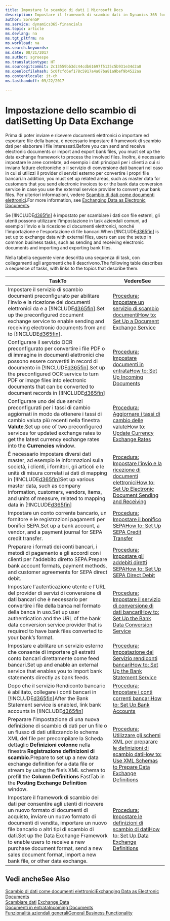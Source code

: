```yaml
---
title: Impostare lo scambio di dati | Microsoft Docs
description: Impostare il framework di scambio dati in Dynamics 365 for Financials.
author: SorenGP
ms.service: dynamics365-financials
ms.topic: article
ms.devlang: na
ms.tgt_pltfrm: na
ms.workload: na
ms.search.keywords: 
ms.date: 08/21/2017
ms.author: sgroespe
ms.translationtype: HT
ms.sourcegitcommit: 2c13559bb3dc44cdb61697f5135c5b931e34d2a8
ms.openlocfilehash: 5c0fcfd6ef178c5917a4a07ba81a9bef9b4522aa
ms.contentlocale: it-ch
ms.lasthandoff: 09/22/2017

---
```

# <a name="setting-up-data-exchange"></a><span data-ttu-id="2d5fc-103">Impostazione dello scambio di dati</span><span class="sxs-lookup"><span data-stu-id="2d5fc-103">Setting Up Data Exchange</span></span>
<span data-ttu-id="2d5fc-104">Prima di poter inviare e ricevere documenti elettronici o importare ed esportare file della banca, è necessario impostare il framework di scambio dati per elaborare i file interessati.</span><span class="sxs-lookup"><span data-stu-id="2d5fc-104">Before you can send and receive electronic documents or import and export bank files, you must set up the data exchange framework to process the involved files.</span></span> <span data-ttu-id="2d5fc-105">Inoltre, è necessario impostare le aree correlate, ad esempio i dati principali per i clienti a cui si inviano fatture elettroniche o il servizio di conversione dati bancari nel caso in cui si utilizzi il provider di servizi esterno per convertire i propri file bancari.</span><span class="sxs-lookup"><span data-stu-id="2d5fc-105">In addition, you must set up related areas, such as master data for customers that you send electronic invoices to or the bank data conversion service in case you use the external service provider to convert your bank files.</span></span> <span data-ttu-id="2d5fc-106">Per ulteriori informazioni, vedere [Scambio di dati come documenti elettronici](across-data-exchange.md).</span><span class="sxs-lookup"><span data-stu-id="2d5fc-106">For more information, see [Exchanging Data as Electronic Documents](across-data-exchange.md).</span></span>  

 <span data-ttu-id="2d5fc-107">Se [!INCLUDE[d365fin](includes/d365fin_md.md)] è impostato per scambiare i dati con file esterni, gli utenti possono utilizzare l'impostazione in task aziendali comuni, ad esempio l'invio e la ricezione di documenti elettronici, nonché l'importazione e l'esportazione di file bancari.</span><span class="sxs-lookup"><span data-stu-id="2d5fc-107">When [!INCLUDE[d365fin](includes/d365fin_md.md)] is set up to exchange data with external files, users can use the setup in common business tasks, such as sending and receiving electronic documents and importing and exporting bank files.</span></span>  

 <span data-ttu-id="2d5fc-108">Nella tabella seguente viene descritta una sequenza di task, con collegamenti agli argomenti che li descrivono.</span><span class="sxs-lookup"><span data-stu-id="2d5fc-108">The following table describes a sequence of tasks, with links to the topics that describe them.</span></span>  

|<span data-ttu-id="2d5fc-109">**Task**</span><span class="sxs-lookup"><span data-stu-id="2d5fc-109">**To**</span></span>|<span data-ttu-id="2d5fc-110">**Vedere**</span><span class="sxs-lookup"><span data-stu-id="2d5fc-110">**See**</span></span>|  
|------------|-------------|  
|<span data-ttu-id="2d5fc-111">Impostare il servizio di scambio documenti preconfigurato per abilitare l'invio e la ricezione dei documenti elettronici da e a [!INCLUDE[d365fin](includes/d365fin_md.md)].</span><span class="sxs-lookup"><span data-stu-id="2d5fc-111">Set up the preconfigured document exchange service to enable sending and receiving electronic documents from and to [!INCLUDE[d365fin](includes/d365fin_md.md)].</span></span>|[<span data-ttu-id="2d5fc-112">Procedura: Impostare un servizio di scambio documenti</span><span class="sxs-lookup"><span data-stu-id="2d5fc-112">How to: Set Up a Document Exchange Service</span></span>](across-how-to-set-up-a-document-exchange-service.md)|  
|<span data-ttu-id="2d5fc-113">Configurare il servizio OCR preconfigurato per convertire i file PDF o di immagine in documenti elettronici che possono essere convertiti in record di documento in [!INCLUDE[d365fin](includes/d365fin_md.md)].</span><span class="sxs-lookup"><span data-stu-id="2d5fc-113">Set up the preconfigured OCR service to turn PDF or image files into electronic documents that can be converted to document records in [!INCLUDE[d365fin](includes/d365fin_md.md)]</span></span>|[<span data-ttu-id="2d5fc-114">Procedura: Impostare documenti in entrata</span><span class="sxs-lookup"><span data-stu-id="2d5fc-114">How to: Set Up Incoming Documents</span></span>](across-how-setup-income-documents.md)|  
|<span data-ttu-id="2d5fc-115">Configurare uno dei due servizi preconfigurati per i tassi di cambio aggiornati in modo da ottenere i tassi di cambio valuta più recenti nella finestra **Valute**.</span><span class="sxs-lookup"><span data-stu-id="2d5fc-115">Set up one of two preconfigured services for updated exchange rates to get the latest currency exchange rates into the **Currencies** window.</span></span>|[<span data-ttu-id="2d5fc-116">Procedura: Aggiornare i tassi di cambio delle valute</span><span class="sxs-lookup"><span data-stu-id="2d5fc-116">How to: Update Currency Exchange Rates</span></span>](finance-how-update-currencies.md)|  
|<span data-ttu-id="2d5fc-117">È necessario impostare diversi dati master, ad esempio le informazioni sulla società, i clienti, i fornitori, gli articoli e le unità di misura correlati ai dati di mapping in [!INCLUDE[d365fin](includes/d365fin_md.md)]</span><span class="sxs-lookup"><span data-stu-id="2d5fc-117">Set up various master data, such as company information, customers, vendors, items, and units of measure, related to mapping data in [!INCLUDE[d365fin](includes/d365fin_md.md)]</span></span>|[<span data-ttu-id="2d5fc-118">Procedura: Impostare l'invio e la ricezione di documenti elettronici</span><span class="sxs-lookup"><span data-stu-id="2d5fc-118">How to: Set Up Electronic Document Sending and Receiving</span></span>](across-how-to-set-up-electronic-document-sending-and-receiving.md)|  
|<span data-ttu-id="2d5fc-119">Impostare un conto corrente bancario, un fornitore e le registrazioni pagamenti per bonifici SEPA.</span><span class="sxs-lookup"><span data-stu-id="2d5fc-119">Set up a bank account, a vendor, and a payment journal for SEPA credit transfer.</span></span>|[<span data-ttu-id="2d5fc-120">Procedura: Impostare il bonifico SEPA</span><span class="sxs-lookup"><span data-stu-id="2d5fc-120">How to: Set Up SEPA Credit Transfer</span></span>](finance-how-to-set-up-sepa-credit-transfer.md)|  
|<span data-ttu-id="2d5fc-121">Preparare i formati dei conti bancari, i metodi di pagamento e gli accordi con i clienti per l'addebito diretto SEPA.</span><span class="sxs-lookup"><span data-stu-id="2d5fc-121">Prepare bank account formats, payment methods, and customer agreements for SEPA direct debit.</span></span>|[<span data-ttu-id="2d5fc-122">Procedura: Impostare gli addebiti diretti SEPA</span><span class="sxs-lookup"><span data-stu-id="2d5fc-122">How to: Set Up SEPA Direct Debit</span></span>](finance-how-to-set-up-sepa-direct-debit.md)|  
|<span data-ttu-id="2d5fc-123">Impostare l'autenticazione utente e l'URL del provider di servizi di conversione di dati bancari che è necessario per convertire i file della banca nel formato della banca in uso.</span><span class="sxs-lookup"><span data-stu-id="2d5fc-123">Set up user authentication and the URL of the bank data conversion service provider that is required to have bank files converted to your bank’s format.</span></span>|[<span data-ttu-id="2d5fc-124">Procedura: Impostare il servizio di conversione di dati bancari</span><span class="sxs-lookup"><span data-stu-id="2d5fc-124">How to: Set Up the Bank Data Conversion Service</span></span>](bank-how-setup-bank-data-conversion-service.md)|  
|<span data-ttu-id="2d5fc-125">Impostare e abilitare un servizio esterno che consente di importare gli estratti conto bancari direttamente come feed bancari.</span><span class="sxs-lookup"><span data-stu-id="2d5fc-125">Set up and enable an external service that enables you to import bank statements directly as bank feeds.</span></span>|[<span data-ttu-id="2d5fc-126">Procedura: Impostazione del Servizio rendiconti bancari</span><span class="sxs-lookup"><span data-stu-id="2d5fc-126">How to: Set Up the Bank Statement Service</span></span>](bank-how-setup-bank-statement-service.md)|  
|<span data-ttu-id="2d5fc-127">Dopo che il servizio Rendiconto bancario è abilitato, collegare i conti bancari in [!INCLUDE[d365fin](includes/d365fin_md.md)]</span><span class="sxs-lookup"><span data-stu-id="2d5fc-127">After the Bank Statement service is enabled, link bank accounts in [!INCLUDE[d365fin](includes/d365fin_md.md)]</span></span>|[<span data-ttu-id="2d5fc-128">Procedura: Impostare i conti correnti bancari</span><span class="sxs-lookup"><span data-stu-id="2d5fc-128">How to: Set Up Bank Accounts</span></span>](bank-how-setup-bank-accounts.md)|  
|<span data-ttu-id="2d5fc-129">Preparare l'impostazione di una nuova definizione di scambio di dati per un file o un flusso di dati utilizzando lo schema XML del file per precompilare la Scheda dettaglio **Definizioni colonne** nella finestra **Registrazione definizioni di scambio**.</span><span class="sxs-lookup"><span data-stu-id="2d5fc-129">Prepare to set up a new data exchange definition for a data file or stream by using the file’s XML schema to prefill the **Column Definitions** FastTab in the **Posting Exchange Definition** window.</span></span>|[<span data-ttu-id="2d5fc-130">Procedura: Utilizzare gli schemi XML per preparare le definizioni di scambio dati</span><span class="sxs-lookup"><span data-stu-id="2d5fc-130">How to: Use XML Schemas to Prepare Data Exchange Definitions</span></span>](across-how-to-use-xml-schemas-to-prepare-data-exchange-definitions.md)|  
|<span data-ttu-id="2d5fc-131">Impostare il framework di scambio dei dati per consentire agli utenti di ricevere un nuovo formato di documenti di acquisto, inviare un nuovo formato di documenti di vendita, importare un nuovo file bancario o altri tipi di scambio di dati.</span><span class="sxs-lookup"><span data-stu-id="2d5fc-131">Set up the Data Exchange Framework to enable users to receive a new purchase document format, send a new sales document format, import a new bank file, or other data exchange.</span></span>|[<span data-ttu-id="2d5fc-132">Procedura: Impostare le definizioni di scambio di dati</span><span class="sxs-lookup"><span data-stu-id="2d5fc-132">How to: Set Up Data Exchange Definitions</span></span>](across-how-to-set-up-data-exchange-definitions.md)|  

## <a name="see-also"></a><span data-ttu-id="2d5fc-133">Vedi anche</span><span class="sxs-lookup"><span data-stu-id="2d5fc-133">See Also</span></span>  
[<span data-ttu-id="2d5fc-134">Scambio di dati come documenti elettronici</span><span class="sxs-lookup"><span data-stu-id="2d5fc-134">Exchanging Data as Electronic Documents</span></span>](across-data-exchange.md)  
<span data-ttu-id="2d5fc-135">[Scambiare dati](across-exchange-data.md) </span><span class="sxs-lookup"><span data-stu-id="2d5fc-135">[Exchange Data](across-exchange-data.md) </span></span>  
[<span data-ttu-id="2d5fc-136">Documenti in entrata</span><span class="sxs-lookup"><span data-stu-id="2d5fc-136">Incoming Documents</span></span>](across-income-documents.md)  
[<span data-ttu-id="2d5fc-137">Funzionalità aziendali generali</span><span class="sxs-lookup"><span data-stu-id="2d5fc-137">General Business Functionality</span></span>](ui-across-business-areas.md)  

